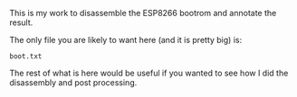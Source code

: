 This is my work to disassemble the ESP8266 bootrom and annotate the result.

The only file you are likely to want here (and it is pretty big) is:

    boot.txt

The rest of what is here would be useful if you wanted to see how I did
the disassembly and post processing.
